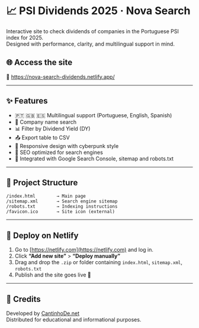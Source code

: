 # 📈 PSI Dividends 2025 · Nova Search

Interactive site to check dividends of companies in the Portuguese PSI index for 2025.  
Designed with performance, clarity, and multilingual support in mind.

## 🌐 Access the site

🔗 https://nova-search-dividends.netlify.app/

---

## ✨ Features

- 🇵🇹 🇬🇧 🇪🇸 Multilingual support (Portuguese, English, Spanish)
- 🔎 Company name search
- 📊 Filter by Dividend Yield (DY)
- 📤 Export table to CSV
- 📱 Responsive design with cyberpunk style
- 🧠 SEO optimized for search engines
- 🔗 Integrated with Google Search Console, sitemap and robots.txt

---

## 📂 Project Structure

```
/index.html        → Main page
/sitemap.xml       → Search engine sitemap
/robots.txt        → Indexing instructions
/favicon.ico       → Site icon (external)
```

---

## 🚀 Deploy on Netlify

1. Go to [https://netlify.com](https://netlify.com) and log in.
2. Click **“Add new site”** > **“Deploy manually”**
3. Drag and drop the `.zip` or folder containing `index.html`, `sitemap.xml`, `robots.txt`
4. Publish and the site goes live 🚀

---

## 🧠 Credits

Developed by [CantinhoDe.net](https://cantinhode.net)  
Distributed for educational and informational purposes.

